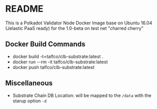 # README

This is a Polkadot Validator Node Docker Image base on Ubuntu 16.04 (Jelastic PaaS ready) for the 1.0-beta on test net "charred cherry"


## Docker Build Commands

 * docker build -t=talfco/clb-substrate:latest .
 * docker run --rm -it talfco/clb-substrate:latest 
 * docker push talfco/clb-substrate:latest
 
## Miscellaneous 
* Substrate Chain DB Location: will be mapped to the `/data` with the starup option `-d`
 
 
 
